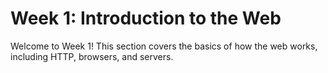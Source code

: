 # Week 1: Introduction to the Web

Welcome to Week 1! This section covers the basics of how the web works, including HTTP, browsers, and servers.
